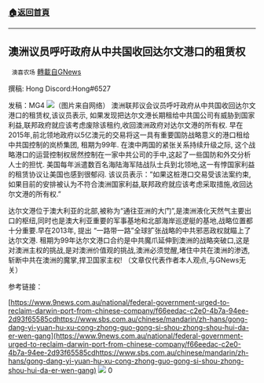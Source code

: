###  [:house:返回首頁](https://github.com/ourhimalayas/txt)
---

## 澳洲议员呼吁政府从中共国收回达尔文港口的租赁权
` 澳喜农场` [轉載自GNews](https://gnews.org/zh-hans/989760/)

撰稿: Hong Discord:Hong#6527

发稿：MG4
![]()![](https://gnews.org/wp-content/uploads/2021/03/Darwin-port.png)（图片来自网络）
澳洲联邦议会议员呼吁政府从中共国收回达尔文港口的租赁权,该议员表示, 如果发现把达尔文港长期租给中共国公司有威胁到国家利益,联邦政府就应该考虑废除该租约,收回澳洲政府对达尔文港的所有权.
早在2015年,前北领地政府以5亿澳元的交易将这一具有重要国防战略意义的港口租给中共国控制的岚桥集团, 租期为99年.
在澳中两国的紧张关系持续升级之际, 这个战略港口的运营控制权居然控制在一家中共公司的手中,这起了一些国防和外交分析人士的担忧.
美国每年派遣数百名海陆海军陆战队士兵到北领地,这一有悖国家利益的租赁协议让美国也感到很郁闷.
该议员表示：”如果这桩港口交易受该法案约束,如果目前的安排被认为不符合澳洲国家利益,联邦政府就应该考虑采取措施,收回达尔文港的所有权.”

达尔文港位于澳大利亚的北部,被称为“通往亚洲的大门”,是澳洲液化天然气主要出口的枢纽,同时也是澳大利亚重要的军事基地和北部海岸巡逻艇的基地,战略位置都十分重要.早在2013年, 提出 “一路带一路”全球扩张战略的中共邪恶政权就瞄上了达尔文港. 租期为99年达尔文港口合约是中共魔爪延伸到澳洲的战略突破口,这是对澳洲主权的挑战,是对澳洲价值观的挑战,澳洲必须觉醒,堵住中共在澳洲的渗透,斩断中共在澳洲的魔掌,捍卫国家主权!
（文章仅代表作者本人观点,与GNews无关）

参考链接：

[https://www.9news.com.au/national/federal-government-urged-to-reclaim-darwin-port-from-chinese-company/f66eedac-c2e0-4b7a-94ee-2d93f65585cdhttps://www.sbs.com.au/chinese/mandarin/zh-hans/gong-dang-yi-yuan-hu-xu-cong-zhong-guo-gong-si-shou-zhong-shou-hui-da-er-wen-gang](https://www.9news.com.au/national/federal-government-urged-to-reclaim-darwin-port-from-chinese-company/f66eedac-c2e0-4b7a-94ee-2d93f65585cdhttps://www.sbs.com.au/chinese/mandarin/zh-hans/gong-dang-yi-yuan-hu-xu-cong-zhong-guo-gong-si-shou-zhong-shou-hui-da-er-wen-gang)
![]()![](https://gnews.org/wp-content/uploads/2021/03/1-澳喜Logo.jpeg)
0
